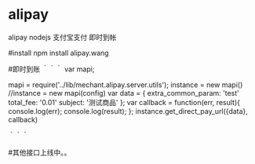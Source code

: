 # alipay
alipay nodejs 支付宝支付 即时到帐

#install
npm install alipay.wang

#即时到账
｀｀｀
var mapi;

mapi = require('../lib/mechant.alipay.server.utils');
instance = new mapi() //instance = new mapi(config)
var data = {
  extra_common_param: 'test'
  total_fee: '0.01'
  subject: '测试商品'
};
var callback = function(err, result){
  console.log(err);
  console.log(result);
};
instance.get_direct_pay_url({data}, callback)

｀｀｀

#其他接口上线中。。

